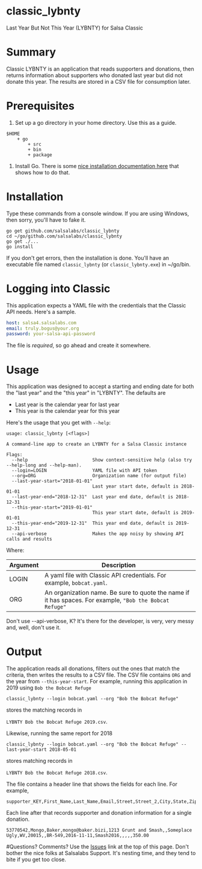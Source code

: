 # classic_lybnty
Last Year But Not This Year (LYBNTY) for Salsa Classic

# Summary
Classic LYBNTY is an application that reads supporters and donations, then returns
information about supporters who donated last year but did not donate this year.  The
results are stored in a CSV file for consumption later.

# Prerequisites
1. Set up a go directory in your home directory.  Use this as a guide.
```
$HOME
    + go
        + src
        + bin
        + package
```
1. Install Go.  There is some [nice installation documentation here](https://golang.org/doc/install) that shows how to do that.

# Installation
Type these commands from a console window.  If you are using Windows, then sorry, you'll have to fake it.
```
go get github.com/salsalabs/classic_lybnty
cd ~/go/github.com/salsalabs/classic_lybnty
go get ./...
go install
```
If you don't get errors, then the installation is done.  You'll have an executable file named `classic_lybnty` 
(or `classic_lybnty.exe`) in ~/go/bin.

# Logging into Classic
This application expects a YAML file with the credentials that the Classic API needs.  Here's a sample.
```yaml
host: salsa4.salsalabs.com
email: truly.bogus@your.org
password: your-salsa-api-password
```
The file is *required*, so go ahead and create it somewhere.

# Usage
This application was designed to accept a starting and ending date for both the "last year" and the "this year"
in "LYBNTY".  The defaults are
* Last year is the calendar year for last year
* This year is the calendar year for this year

Here's the usage that you get with `--help`:
```text
usage: classic_lybnty [<flags>]

A command-line app to create an LYBNTY for a Salsa Classic instance

Flags:
  --help                        Show context-sensitive help (also try --help-long and --help-man).
  --login=LOGIN                 YAML file with API token
  --org=ORG                     Organization name (for output file)
  --last-year-start="2018-01-01"  
                                Last year start date, default is 2018-01-01
  --last-year-end="2018-12-31"  Last year end date, default is 2018-12-31
  --this-year-start="2019-01-01"  
                                This year start date, default is 2019-01-01
  --this-year-end="2019-12-31"  This year end date, default is 2019-12-31
  --api-verbose                 Makes the app noisy by showing API calls and results
```
Where:

| Argument | Description |
| --- | --- |
|LOGIN|A yaml file with Classic API credentials. For example, `bobcat.yaml`.|
|ORG|An organization name.  Be sure to quote the name if it has spaces.  For example, `"Bob the Bobcat Refuge"`|

Don't use --api-verbose, K?  It's there for the developer, is very, very messy and, well, don't use it.

# Output

The application reads all donations, filters out the ones that match the criteria, then writes the results
to a CSV file.  The CSV file contains `ORG` and the year from `--this-year-start`.  For example, running this 
application in 2019 using `Bob the Bobcat Refuge`

```classic_lybnty --login bobcat.yaml --org "Bob the Bobcat Refuge"```

stores the matching records in 

`LYBNTY Bob the Bobcat Refuge 2019.csv`.

Likewise, running the same report for 2018

```classic_lybnty --login bobcat.yaml --org "Bob the Bobcat Refuge" --last-year-start 2018-05-01```

stores matching records in 

`LYBNTY Bob the Bobcat Refuge 2018.csv`.

The file contains a header line that shows the fields for each line.  For example,

```
supporter_KEY,First_Name,Last_Name,Email,Street,Street_2,City,State,Zip,Country,donation_KEY,Transaction_Date,Tracking_Code,Donation_Tracking_Code,Designation_Code,Result,Transaction_Type,amount
```

Each line after that records supporter and donation information for a single donation.

```
53770542,Mongo,Baker,mongo@baker.bizi,1213 Grunt and Smash,,Someplace Ugly,WV,20015,,BR-549,2016-11-11,Smash2016,,,,,350.00
```

#Questions?  Comments?
Use the [Issues](https://github.com/salsalabs/classic_lybnty/issues) link at the top of this page.  Don't bother the
nice folks at Salsalabs Support.  It's nesting time, and they tend to bite if you get too close.
